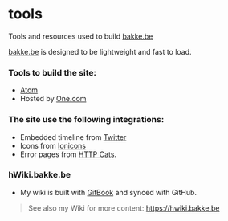# tools
Tools and resources used to build [bakke.be](https://bakke.be)

[bakke.be](https://bakke.be) is designed to be lightweight and fast to load.

### Tools to build the site:
  * [Atom](https://atom.io/)
  * Hosted by [One.com](https://one.com)

### The site use the following integrations:
  * Embedded timeline from [Twitter](https://help.twitter.com/en/using-twitter/embed-twitter-feed)
  * Icons from [Ionicons](https://ionicons.com)
  * Error pages from [HTTP Cats](https://http.cat/).
  
### hWiki.bakke.be
  * My wiki is built with [GitBook](https://www.gitbook.com/) and synced with GitHub.
  
> See also my Wiki for more content: https://hwiki.bakke.be

